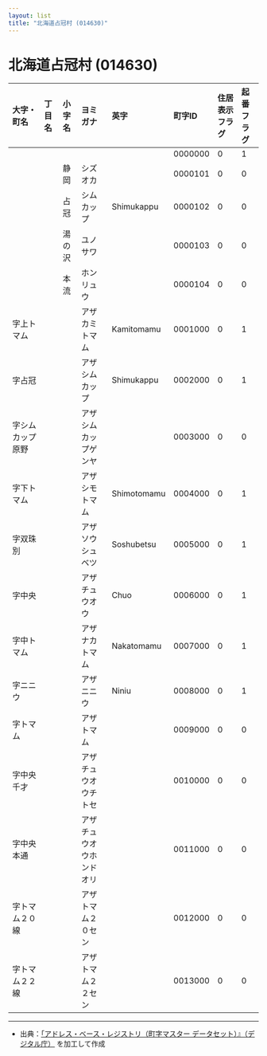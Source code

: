 ```yaml
---
layout: list
title: "北海道占冠村 (014630)"
---
```


# 北海道占冠村 (014630)

| 大字・町名 | 丁目名 | 小字名 | ヨミガナ | 英字 | 町字ID | 住居表示フラグ | 起番フラグ |
|:---|:---|:---|:---|:---|:---|:---|:---|
|  |  |  |  |  | 0000000 | 0 | 1 |
|  |  | 静岡 | シズオカ |  | 0000101 | 0 | 0 |
|  |  | 占冠 | シムカップ | Shimukappu | 0000102 | 0 | 0 |
|  |  | 湯の沢 | ユノサワ |  | 0000103 | 0 | 0 |
|  |  | 本流 | ホンリュウ |  | 0000104 | 0 | 0 |
| 字上トマム |  |  | アザカミトマム | Kamitomamu | 0001000 | 0 | 1 |
| 字占冠 |  |  | アザシムカップ | Shimukappu | 0002000 | 0 | 1 |
| 字シムカップ原野 |  |  | アザシムカップゲンヤ |  | 0003000 | 0 | 0 |
| 字下トマム |  |  | アザシモトマム | Shimotomamu | 0004000 | 0 | 1 |
| 字双珠別 |  |  | アザソウシュベツ | Soshubetsu | 0005000 | 0 | 1 |
| 字中央 |  |  | アザチュウオウ | Chuo | 0006000 | 0 | 1 |
| 字中トマム |  |  | アザナカトマム | Nakatomamu | 0007000 | 0 | 1 |
| 字ニニウ |  |  | アザニニウ | Niniu | 0008000 | 0 | 1 |
| 字トマム |  |  | アザトマム |  | 0009000 | 0 | 0 |
| 字中央千才 |  |  | アザチュウオウチトセ |  | 0010000 | 0 | 0 |
| 字中央本通 |  |  | アザチュウオウホンドオリ |  | 0011000 | 0 | 0 |
| 字トマム２０線 |  |  | アザトマム２０セン |  | 0012000 | 0 | 0 |
| 字トマム２２線 |  |  | アザトマム２２セン |  | 0013000 | 0 | 0 |

---

- 出典：[「アドレス・ベース・レジストリ（町字マスター データセット）』（デジタル庁）](https://www.digital.go.jp/policies/base_registry_address/) を加工して作成